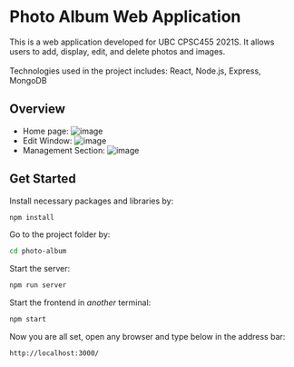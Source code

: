 # Photo Album Web Application

This is a web application developed for UBC CPSC455 2021S. It allows users to add, display, edit, and delete photos and images.  <br/><br/>
Technologies used in the project includes: React, Node.js, Express, MongoDB

## Overview

- Home page:
![image](https://user-images.githubusercontent.com/45861466/123400896-d352c000-d5d8-11eb-8361-baff66e28688.png)
- Edit Window:
![image](https://user-images.githubusercontent.com/45861466/123400507-6a6b4800-d5d8-11eb-9fb3-f41c67bd9426.png)
- Management Section:
![image](https://user-images.githubusercontent.com/45861466/123400445-59223b80-d5d8-11eb-88c8-2cee3d4606d9.png)

## Get Started
Install necessary packages and libraries by:
```sh
npm install
```
Go to the project folder by:
```sh
cd photo-album
```
Start the server:
```sh
npm run server
```
Start the frontend in *another* terminal:
```sh
npm start
```
Now you are all set, open any browser and type below in the address bar:
```sh
http://localhost:3000/
```

